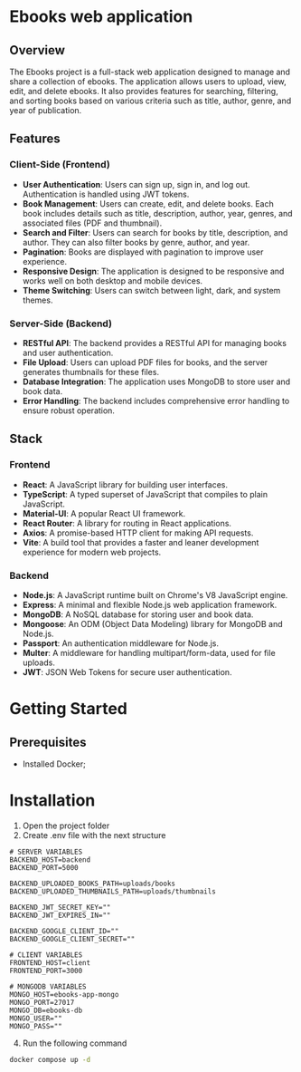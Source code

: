# Ebooks web application
## Overview
The Ebooks project is a full-stack web application designed to manage and share a collection of ebooks. The application allows users to upload, view, edit, and delete ebooks. It also provides features for searching, filtering, and sorting books based on various criteria such as title, author, genre, and year of publication.
## Features
### Client-Side (Frontend)
- **User Authentication**: Users can sign up, sign in, and log out. Authentication is handled using JWT tokens.
- **Book Management**: Users can create, edit, and delete books. Each book includes details such as title, description, author, year, genres, and associated files (PDF and thumbnail).
- **Search and Filter**: Users can search for books by title, description, and author. They can also filter books by genre, author, and year.
- **Pagination**: Books are displayed with pagination to improve user experience.
- **Responsive Design**: The application is designed to be responsive and works well on both desktop and mobile devices.
- **Theme Switching**: Users can switch between light, dark, and system themes.
### Server-Side (Backend)
- **RESTful API**: The backend provides a RESTful API for managing books and user authentication.
- **File Upload**: Users can upload PDF files for books, and the server generates thumbnails for these files.
- **Database Integration**: The application uses MongoDB to store user and book data.
- **Error Handling**: The backend includes comprehensive error handling to ensure robust operation.
## Stack
### Frontend
- **React**: A JavaScript library for building user interfaces.
- **TypeScript**: A typed superset of JavaScript that compiles to plain JavaScript.
- **Material-UI**: A popular React UI framework.
- **React Router**: A library for routing in React applications.
- **Axios**: A promise-based HTTP client for making API requests.
- **Vite**: A build tool that provides a faster and leaner development experience for modern web projects.
### Backend
- **Node.js**: A JavaScript runtime built on Chrome's V8 JavaScript engine.
- **Express**: A minimal and flexible Node.js web application framework.
- **MongoDB**: A NoSQL database for storing user and book data.
- **Mongoose**: An ODM (Object Data Modeling) library for MongoDB and Node.js.
- **Passport**: An authentication middleware for Node.js.
- **Multer**: A middleware for handling multipart/form-data, used for file uploads.
- **JWT**: JSON Web Tokens for secure user authentication.
# Getting Started
## Prerequisites
- Installed Docker;
# Installation
1. Open the project folder
2. Create .env file with the next structure
```Properties
# SERVER VARIABLES
BACKEND_HOST=backend
BACKEND_PORT=5000

BACKEND_UPLOADED_BOOKS_PATH=uploads/books
BACKEND_UPLOADED_THUMBNAILS_PATH=uploads/thumbnails

BACKEND_JWT_SECRET_KEY=""
BACKEND_JWT_EXPIRES_IN=""

BACKEND_GOOGLE_CLIENT_ID=""
BACKEND_GOOGLE_CLIENT_SECRET=""

# CLIENT VARIABLES
FRONTEND_HOST=client
FRONTEND_PORT=3000

# MONGODB VARIABLES
MONGO_HOST=ebooks-app-mongo
MONGO_PORT=27017
MONGO_DB=ebooks-db
MONGO_USER=""
MONGO_PASS=""
```
4. Run the following command
```bash
docker compose up -d
```
